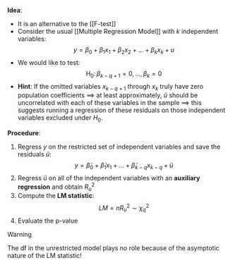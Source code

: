 
**Idea**:
- It is an alternative to the [[F-test]]
- Consider the usual [[Multiple Regression Model]] with $k$ independent variables: $$y=\beta_0+\beta_1x_1+\beta_2x_2 + \dots + \beta_{k}x_{k} +u$$
- We would like to test: $$\mathrm{H}_0\colon\beta_{k-q+1}=0,...,\beta_k=0$$
- **Hint**: 
  If the omitted variables $x_{k-q+1}$ through $x_k$ truly have zero population coefficients
  $\implies$ at least approximately, $\tilde{u}$ should be uncorrelated with each of these variables in the sample 
  $\implies$ this suggests running a regression of these residuals on those independent variables excluded under $H_0$.

**Procedure**:
1. Regress $y$ on the restricted set of independent variables and save the residuals $\tilde{u}$: $$y=\tilde{\beta}_{0}+\tilde{\beta}_{1}x_{1}+...+\tilde{\beta}_{k-q}x_{k-q}+\tilde{u}$$
2. Regress $\tilde{u}$ on all of the independent variables with an **auxiliary regression** and obtain $R_{u}^2$
3. Compute the **LM statistic**: $$LM = nR_{u}^2 \sim \chi_{q}^2 $$
4. Evaluate the p-value

>[!warning]
>The df in the unrestricted model plays no role because of the asymptotic nature of the LM statistic!

